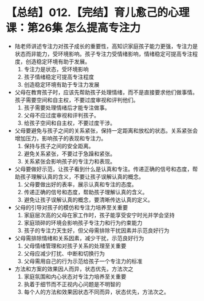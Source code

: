 # 【总结】012.【完结】育儿愈己的心理课：第26集 怎么提高专注力

-   陆老师讲述专注力对孩子成长的重要性，高知识家庭孩子能力更强，专注力是状态而非能力，受环境影响。孩子专注力受情绪影响，情绪稳定可提高专注程度，创造稳定环境有助于发展。 
    1.  专注力是状态，受环境影响
    2.  孩子情绪稳定可提高专注程度
    3.  创造稳定环境有助于专注力发展
-   父母在教育孩子时，应该先帮助孩子处理情绪，而不是直接要求他们做事情。孩子需要空间和自主权，不要过度审视和评判他们。
    1.  孩子需要处理情绪后才能专注做事。
    2.  父母不应过度审视和评判孩子。
    3.  给孩子空间和自主权，不要过度干涉。
-   父母要避免与孩子之间的关系紧张，保持一定距离和放松的状态。关系紧张会增加压力，影响孩子的表现和专注力。
    1.  保持与孩子之间的安全距离。
    2.  避免关系紧张，不要过于急躁和紧张。
    3.  关系紧张会影响孩子的专注力和表现。
-   父母要做好示范，让孩子看到什么是认真和专注。传递正确的信号和态度，帮助孩子理解认真的含义，不要让孩子误解认真的概念。
    1.  父母要做出好的表率，展示认真和专注的态度。
    2.  传递正确的信号和态度，帮助孩子理解认真的含义。
    3.  避免让孩子误解认真的概念，要清晰传达认真的定义。
-   父母的引导对孩子的模仿和专注力培养至关重要
    1.  家庭层次高的父母在家工作时，孩子能享受安宁时光并学会坚持
    2.  家庭琐碎的环境会影响孩子专注力和行为约束能力
    3.  孩子的专注力天生好，但父母需排除干扰因素并示范良好行为
-   父母需排除情绪和关系因素，减少干扰，示范良好行为
    1.  父母情绪管理和对孩子关系的处理至关重要
    2.  父母应减少打扰、中断和切换行为
    3.  父母需用自己的行为示范给孩子一个专注力的标准
-   方法和方案的效果因人而异，状态优先，方法次之
    1.  家庭氛围和内心状态对专注力培养至关重要
    2.  执着于细节而不正视内心问题是不明智的
    3.  每个人的方法和效果因状态不同而异，状态优先，方法次之。
